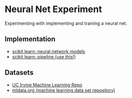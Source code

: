 # Neural Net Experiment
Experimenting with implementing and training a neural net.

## Implementation
* [scikit learn: neural network models](http://scikit-learn.org/dev/modules/neural_networks_supervised.html)
* [scikit learn: pipeline (use this!)](http://scikit-learn.org/stable/modules/generated/sklearn.pipeline.Pipeline.html)

## Datasets
* [UC Irvine Machine Learning Repo](http://archive.ics.uci.edu/ml/)
* [mldata.org (machine learning data set repository)](http://mldata.org/repository/data/)

